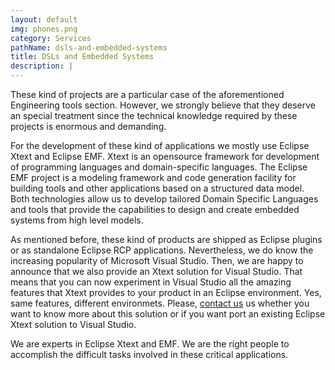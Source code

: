 ```yaml
---
layout: default
img: phones.png
category: Services
pathName: dsls-and-embedded-systems
title: DSLs and Embedded Systems
description: |
---
```

  These kind of projects are a particular case of the aforementioned Engineering tools section. However, we strongly believe that they deserve an special treatment since the technical knowledge required by these projects is enormous and demanding.

  For the development of these kind of applications we mostly use Eclipse Xtext and Eclipse EMF. Xtext is an opensource framework for development of programming languages and domain-specific languages. The Eclipse EMF project is a modeling framework and code generation facility for building tools and other applications based on a structured data model. Both technologies allow us to develop tailored Domain Specific Languages and tools that provide the capabilities to design and create embedded systems from high level models.

  As mentioned before, these kind of products are shipped as Eclipse plugins or as standalone Eclipse RCP applications. Nevertheless, we do know the increasing popularity of Microsoft Visual Studio. Then, we are happy to announce that we also provide an Xtext solution for Visual Studio. That means that you can now experiment in Visual Studio all the amazing features that Xtext provides to your product in an Eclipse environment. Yes, same features, different environmets. Please, <a class="page-scroll" href="#contact">contact us</a> us whether you want to know more about this solution or if you want port an existing Eclipse Xtext solution to Visual Studio.

  We are experts in Eclipse Xtext and EMF. We are the right people to accomplish the difficult tasks involved in these critical applications.
